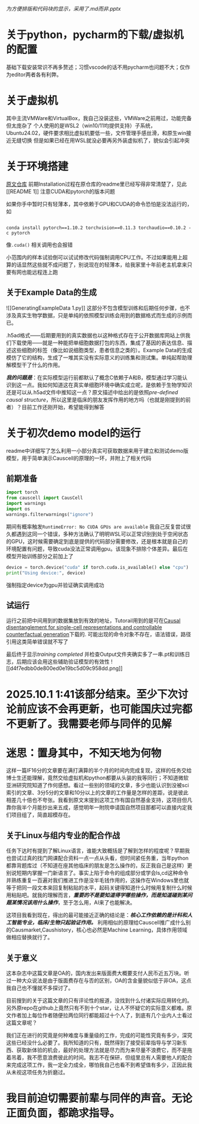 *为方便排版和代码块的显示，采用了.md而非.pptx*

# 关于python，pycharm的下载/虚拟机的配置

基础下载安装常识不再多赘述；习惯vscode的话不用pycharm也问题不大；仅作为editor两者各有利弊。

# 关于虚拟机

其中主流VMWare和VirtualBox，我自己没装这些，VMWare之前用过，功能完备但太庞杂了
个人使用的是WSL2（win10/11均提供支持）子系统，Ubuntu24.02，硬件要求相比虚拟机要低一些，文件管理手感丝滑，和原生win接近无缝切换
但是如果已经在用WSL就没必要再另外装虚拟机了，貌似会引起冲突

# 关于环境搭建

[原文仓库](https://github.com/bm2-lab/CausCell)
前期Installation过程在原仓库的readme里已经写得非常清楚了，见此[[README 1]]
注意CUDA和pytorch的版本问题

如果你手中暂时只有轻薄本，其中依赖于GPU和CUDA的命令恐怕是没法运行的，如
```

conda install pytorch==1.10.2 torchvision==0.11.3 torchaudio==0.10.2 -c pytorch  

```
像`.cuda()` 相关调用也会报错

小范围内的样本试验倒可以试试修改代码强制调用CPU工作。不过如果能用上超算的话显然这些就不成问题了，别说现在的轻薄本，给我家里十年前老主机拿来只要有网也能远程连上跑

## 关于Example Data的生成
![[GeneratingExampleData 1.py]]
这部分不包含模型训练和后期任何步骤，也不涉及真实生物学数据，只是单纯的依照模型训练会用到的数据格式而生成的示例而已。

.h5ad格式——后期要用到的真实数据也以这种格式存在于公开数据库网站上供我们下载使用——就是一种能把单细胞数据打包的东西，集成了基因的表达信息、描述这些细胞的标签（像比如说细胞类型，患者信息之类的）。Example Data的生成模仿了它的结构，生成了一堆其实没有实际意义的训练集和测试集。单纯起帮助理解模型干了什么的作用。

***我的问题是***：在实际模型运行前都默认了概念C依赖于A和B，模型通过学习能认识到这一点。我如何知道这在真实单细胞环境中确实成立呢，是依赖于生物学知识还是可以从.h5ad文件中推知这一点？原文描述中给出的是依照*pre-defined causal structure*，所以这里是临床的朋友发挥作用的地方吗（也就是刚提到的前者）？目前工作还刚开始，希望能得到解答

# 关于初次demo model的运行

readme中详细写了怎么利用一小部分真实可获取数据来用于建立和测试demo版模型，用于简单演示Causcell的原理的一环，并附上了相关代码

## 前期准备

```python
import torch
from causcell import CausCell
import warnings
import os
warnings.filterwarnings("ignore")
```

期间有概率触发`RuntimeError: No CUDA GPUs are available`
我自己反复尝试很久都遇到这同一个错误，多种方法确认了明明WSL可以正常识别到处于空闲状态的GPU，这时候需要确定到底是提供的代码部分需要修改，还是根本就是自己的环境配置有问题，导致cuda没法正常调用gpu。该现象不排除个体差异。最后在模型开始训练部分之前加上了
```python
device = torch.device("cuda" if torch.cuda.is_available() else "cpu")
print("Using device:", device)
```
强制指定device为gpu并验证确实调用成功

## 试运行

运行之前把中间用到的数据集放到有效的地址，Tutorail用到的是可在[Causal disentanglement for single-cell representations and controllable counterfactual generation](https://zenodo.org/records/15242547)下载的.
可能出现的命令对象不存在，语法错误，路径引用这类简单错误就不写了

最后终于显示*training completed* 并检查Output文件夹确实多了一串.pt和训练日志，后期应该会用这些辅助验证模型的有效性
![[d4f7edbb0de800ed0e19bc5d09c958dd.png]]

# 2025.10.1 1:41该部分结束。至少下次讨论前应该不会再更新，也可能国庆过完都不更新了。我需要老师与同伴的见解

# 迷思：置身其中，不知天地为何物

这样一篇IF16分的文章要在满打满算的半个月的时间内完成复现，这样的任务交给博士生还能理解，竟然交给虚拟机和python都要从头装的我等同行；不知道微软亚洲研究院知道了作何感想。看过一些别的领域的文章，多少也能认识到没被sci索引的文章、3分5分的文章和10分以上的文章的工作量是怎样的差距，说是彼此相差几十倍也不夸张。我看到原文末提到这项工作有国自然基金支持，这项目但凡靠你我半个月能抄出来五成，感觉明年一附院申请国自然项目那都可以直接内定我们项目组了，简直超模存在。

## 关于Linux与组内专业的配合作战

任务下达时有提到了解Linux语言，谁能大致概括是了解到怎样的程度呢？早期我也尝试过真的找门网课配合资料一点一点从头看，但时间紧任务重，当年python都靠背题库过（不知道在座其他临床的朋友是怎么操作的，反正我自己是这样）更别说短期内掌握一门新语言了。事实上陷于命令的组成部分或学会ls,cd这种命令并熟练重复一百遍对我们推进工作是没半毛钱作用的，这操作在Windows里也就等于把同一段文本来回复制粘贴的水平，起码关键得知道什么时候用复制什么时候用粘贴吧。就我的理解而言，***重要的不是要知道得学哪些操作，而是知道碰到某问题某情况该用什么操作***，至于怎么用，AI来了也能解决。

这项目我看到现在，得出的最可能接近正确的结论是：***核心工作依赖的是计科和人工智能专业，临床/生物只起验证作用。*** 利用相似的原理给Causcell推广成什么别的Causmarket,Caushistory，核心也必然是Machine Learning，具体作用领域做相应替换就行了。

## 关于意义

这本杂志中这篇文章是OA的，国内发出来版面费大概要支付人民币近五万块。听过一种大众说法是由于版面费存在与否的区别，OA的含金量貌似低于非OA，这点我自己也不懂就不多探讨了。

目前搜到的关于这篇文章的只有评论性的报道，没找到什么付诸实际应用转化的。另外原repo在github上竟然只有不到十个star，让人不怀疑它的实际意义都难。原文作者加上每位作者随便拉两位同行都能超过十个人了，到底有几个业内人士看过这篇文章呢？

我们正在进行的究竟是何种难度与重量级的工作，完成的可能性究竟有多少，深究这些已经没什么必要了。我所知道的只有，既然得到了接受前辈指导与学习新东西、获取新体验的机会，最好的处理方法就是尽力而为来尽量不浪费它，而不是拖着吊着，我不愿意浪费彼此的时间。我志不在保研，但组里总有人需要他人的配合来完成这项工作，我一定全力成全，哪怕我自己也看不到希望值有多少，正因此我从未视这项任务为折磨过。

# 我目前迫切需要前辈与同伴的声音。无论正面负面，都跪求指导。
